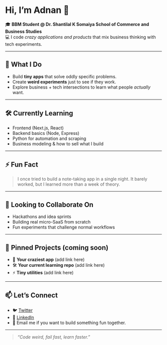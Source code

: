 # Hi, I’m Adnan 👋

🎓 **BBM Student @ Dr. Shantilal K Somaiya School of Commerce and Business Studies**  
💻 I code *crazy applications and products* that mix business thinking with tech experiments.

---

## 🚀 What I Do

- Build **tiny apps** that solve oddly specific problems.
- Create **weird experiments** just to see if they work.
- Explore business + tech intersections to learn what people *actually* want.

---

## 🛠️ Currently Learning

- Frontend (Next.js, React)
- Backend basics (Node, Express)
- Python for automation and scraping
- Business modeling & how to sell what I build

---

## ⚡ Fun Fact

> I once tried to build a note-taking app in a single night. It barely worked, but I learned more than a week of theory.

---

## 🌱 Looking to Collaborate On

- Hackathons and idea sprints
- Building real micro-SaaS from scratch
- Fun experiments that challenge normal workflows

---

## 📌 Pinned Projects (coming soon)

- 🚀 **Your craziest app** (add link here)
- 🛠️ **Your current learning repo** (add link here)
- ⚡ **Tiny utilities** (add link here)

---

## 📫 Let’s Connect

- 🐦 [Twitter](https://twitter.com/)
- 💼 [LinkedIn](https://linkedin.com/)
- 📩 Email me if you want to build something fun together.

---

> *“Code weird, fail fast, learn faster.”*
